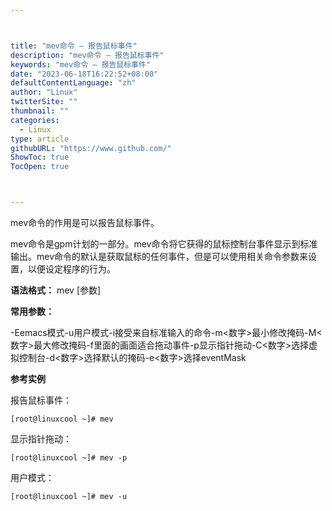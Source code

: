 ```yaml
---



title: "mev命令 – 报告鼠标事件"
description: "mev命令 – 报告鼠标事件"
keywords: "mev命令 – 报告鼠标事件"
date: "2023-06-18T16:22:52+08:00"
defaultContentLanguage: "zh"
author: "Linux"
twitterSite: ""
thumbnail: ""
categories:
  - Linux
type: article
githubURL: "https://www.github.com/"
ShowToc: true
TocOpen: true



---
```


mev命令的作用是可以报告鼠标事件。

mev命令是gpm计划的一部分。mev命令将它获得的鼠标控制台事件显示到标准输出。mev命令的默认是获取鼠标的任何事件，但是可以使用相关命令参数来设置，以便设定程序的行为。

**语法格式：** mev [参数]

**常用参数：**

-Eemacs模式-u用户模式-i接受来自标准输入的命令-m<数字>最小修改掩码-M<数字>最大修改掩码-f里面的画面适合拖动事件-p显示指针拖动-C<数字>选择虚拟控制台-d<数字>选择默认的掩码-e<数字>选择eventMask

**参考实例**

报告鼠标事件：

```
[root@linuxcool ~]# mev
```

显示指针拖动：

```
[root@linuxcool ~]# mev -p
```

用户模式：

```
[root@linuxcool ~]# mev -u
```
